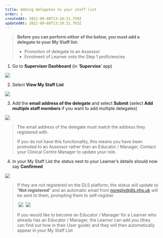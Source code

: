 ```yaml
---
title: Adding delegates to your staff list
order: 1
createdAt: 2022-09-08T13:28:31.759Z
updatedAt: 2022-09-08T13:28:31.763Z
---
```

> **Before you can perform either of the below, you must add a delegate to your My Staff list:​**
>
> * Promotion of delegate to an Assessor​
> * Enrolment of Learner onto the Step 1 proficiencies​

1. Go to **Supervisor Dashboard** (in ‘**Supervise**’ app) 

![](/img/em-3-01-Adding-delegates.jpg)

2. Select **View My Staff List​**

![](/img/em-3-02-Adding-delegates.jpg)

3. Add the **email address of the delegate** and select **Submit** (select **Add multiple staff members** if you want to add multiple delegates)​ 

![](/img/em-3-03-Adding-delegates.jpg)

> The email address of the delegate must match the address they registered with.​
>
> If you do not have this functionality, this means you have been promoted to an Assessor rather than an Educator / Manager. Contact your Clinical Centre Manager to update your role.​

4. In your My Staff List the status next to your Learner’s details should now say **Confirmed​** 

![](/img/em-3-04-Adding-delegates.jpg)

> If they are not registered on the DLS platform, the status will update to "**Not registered**" and an automatic email from noreply@dls.nhs.uk will be sent to them, prompting them to self-register​
>
> ﻿ ![](/img/em-3-05-Adding-delegates.jpg)
> ﻿ ![](/img/em-3-06-Adding-delegates.jpg)
>
> If you would like to become an Educator / Manager for a Learner who already has an Educator / Manager, the Learner can add you (they can find out how in their User guide) and they will then automatically appear in your My Staff List